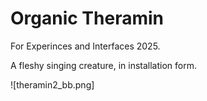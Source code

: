 # Organic Theramin
 For Experinces and Interfaces 2025. 
 
 A fleshy singing creature, in installation form. 
 
 ![theramin2_bb.png]

